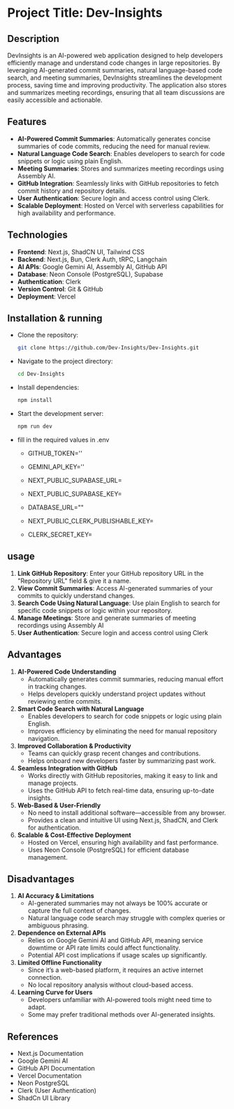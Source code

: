 # Project Title: Dev-Insights 

## Description 
DevInsights is an AI-powered web application designed to help developers efficiently manage and understand code changes in large repositories. By leveraging AI-generated commit summaries, natural language-based code search, and meeting summaries, DevInsights streamlines the development process, saving time and improving productivity. The application also stores and summarizes meeting recordings, ensuring that all team discussions are easily accessible and actionable.


## Features
- **AI-Powered Commit Summaries**: Automatically generates concise summaries of code commits, reducing the need for manual review.
- **Natural Language Code Search**: Enables developers to search for code snippets or logic using plain English.
- **Meeting Summaries**: Stores and summarizes meeting recordings using Assembly AI.
- **GitHub Integration**: Seamlessly links with GitHub repositories to fetch commit history and repository details.
- **User Authentication**: Secure login and access control using Clerk.
- **Scalable Deployment**: Hosted on Vercel with serverless capabilities for high availability and performance.

## Technologies
- **Frontend**: Next.js, ShadCN UI, Tailwind CSS 
- **Backend**: Next.js, Bun, Clerk Auth, tRPC, Langchain
- **AI APIs**: Google Gemini AI, Assembly AI, GitHub API
- **Database**: Neon Console (PostgreSQL), Supabase
- **Authentication**: Clerk
- **Version Control**: Git & GitHub
- **Deployment**: Vercel


## Installation & running 
- Clone the repository: 
    ```bash
    git clone https://github.com/Dev-Insights/Dev-Insights.git
    ```
- Navigate to the project directory:
    ```bash
    cd Dev-Insights
    ```
- Install dependencies:
    ```bash
    npm install
    ```
- Start the development server:
    ```bash
    npm run dev
    ```

- fill in the required values in .env
    - GITHUB_TOKEN=''
    - GEMINI_API_KEY=''

    - NEXT_PUBLIC_SUPABASE_URL=
    - NEXT_PUBLIC_SUPABASE_KEY=
    - DATABASE_URL=""
    - NEXT_PUBLIC_CLERK_PUBLISHABLE_KEY=
    - CLERK_SECRET_KEY=


## usage
1. **Link GitHub Repository**: Enter your GitHub repository URL in the "Repository URL" field & give it a name.
2. **View Commit Summaries**: Access AI-generated summaries of your commits to quickly understand changes.
3. **Search Code Using Natural Language**: Use plain English to search for specific code snippets or logic within your repository.
4. **Manage Meetings**: Store and generate summaries of meeting recordings using Assembly AI
5. **User Authentication**: Secure login and access control using Clerk


## Advantages
1. **AI-Powered Code Understanding**
    - Automatically generates commit summaries, reducing manual effort in tracking changes.
    - Helps developers quickly understand project updates without reviewing entire commits.
2. **Smart Code Search with Natural Language**
    - Enables developers to search for code snippets or logic using plain English.
    - Improves efficiency by eliminating the need for manual repository navigation.
3. **Improved Collaboration & Productivity**
    - Teams can quickly grasp recent changes and contributions.
    - Helps onboard new developers faster by summarizing past work.
4. **Seamless Integration with GitHub**
    - Works directly with GitHub repositories, making it easy to link and manage projects.
    - Uses the GitHub API to fetch real-time data, ensuring up-to-date insights.
5. **Web-Based & User-Friendly**
    - No need to install additional software—accessible from any browser.
    - Provides a clean and intuitive UI using Next.js, ShadCN, and Clerk for authentication.
6. **Scalable & Cost-Effective Deployment**
    - Hosted on Vercel, ensuring high availability and fast performance.
    - Uses Neon Console (PostgreSQL) for efficient database management.

## Disadvantages
1. **AI Accuracy & Limitations**
    - AI-generated summaries may not always be 100% accurate or capture the full context of changes.
    - Natural language code search may struggle with complex queries or ambiguous phrasing.
2. **Dependence on External APIs**
    - Relies on Google Gemini AI and GitHub API, meaning service downtime or API rate limits could affect functionality.
    - Potential API cost implications if usage scales up significantly.
3. **Limited Offline Functionality**
    - Since it’s a web-based platform, it requires an active internet connection.
    - No local repository analysis without cloud-based access.
4. **Learning Curve for Users**
    - Developers unfamiliar with AI-powered tools might need time to adapt.
    - Some may prefer traditional methods over AI-generated insights.

## References
- Next.js Documentation
- Google Gemini AI
- GitHub API Documentation
- Vercel Documentation
- Neon PostgreSQL
- Clerk (User Authentication)
- ShadCn UI Library